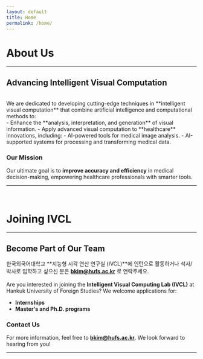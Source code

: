 ```yaml
---
layout: default
title: Home
permalink: /home/
---
```


# **About Us**
---

## Advancing Intelligent Visual Computation
<br>
We are dedicated to developing cutting-edge techniques in **intelligent visual computation** that combine artificial intelligence and computational methods to:
<br>
- Enhance the **analysis, interpretation, and generation** of visual information.
- Apply advanced visual computation to **healthcare** innovations, including:
  - AI-powered tools for medical image analysis.
  - AI-supported systems for processing and transforming medical data.

### **Our Mission**
Our ultimate goal is to **improve accuracy and efficiency** in medical decision-making, empowering healthcare professionals with smarter tools.

---
<br>

# **Joining IVCL**
---

## Become Part of Our Team

한국외국어대학교 **지능형 시각 연산 연구실 (IVCL)**에 인턴으로 활동하거나 석사/박사로 입학하고 싶으신 분은 **[bkim@hufs.ac.kr](mailto:bkim@hufs.ac.kr)** 로 연락주세요.
<br>
<br>
Are you interested in joining the **Intelligent Visual Computing Lab (IVCL)** at Hankuk University of Foreign Studies? We welcome applications for:

- **Internships**
- **Master's and Ph.D. programs**

### **Contact Us**
For more information, feel free to **[bkim@hufs.ac.kr](mailto:bkim@hufs.ac.kr)**. We look forward to hearing from you!

---
